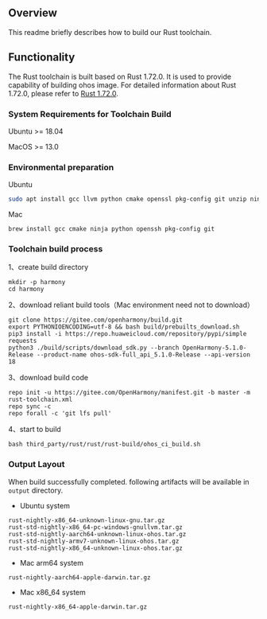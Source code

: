 ## Overview

This readme briefly describes how to build our Rust toolchain.

## Functionality
The Rust toolchain is built based on Rust 1.72.0. It is used to provide capability of building ohos image. For detailed information about Rust 1.72.0, please refer to [Rust 1.72.0](https://blog.rust-lang.org/2023/08/24/Rust-1.72.0.html).

### System Requirements for Toolchain Build

Ubuntu >= 18.04

MacOS >= 13.0

### Environmental preparation 

Ubuntu

```bash
sudo apt install gcc llvm python cmake openssl pkg-config git unzip ninja-build python3-distutils gawk curl python3-pip libtinfo5
```

Mac

```
brew install gcc cmake ninja python openssh pkg-config git
```

### Toolchain build process

1、create build directory

```
mkdir -p harmony
cd harmony
```

2、download reliant build tools（Mac environment need not to download）

```
git clone https://gitee.com/openharmony/build.git
export PYTHONIOENCODING=utf-8 && bash build/prebuilts_download.sh
pip3 install -i https://repo.huaweicloud.com/repository/pypi/simple requests
python3 ./build/scripts/download_sdk.py --branch OpenHarmony-5.1.0-Release --product-name ohos-sdk-full_api_5.1.0-Release --api-version 18
```

3、download build code

```
repo init -u https://gitee.com/OpenHarmony/manifest.git -b master -m rust-toolchain.xml
repo sync -c
repo forall -c 'git lfs pull'
```

4、start to build

```
bash third_party/rust/rust/rust-build/ohos_ci_build.sh
```

### Output Layout

When build successfully completed. following artifacts will be available in `output` directory.

- Ubuntu system

```
rust-nightly-x86_64-unknown-linux-gnu.tar.gz
rust-std-nightly-x86_64-pc-windows-gnullvm.tar.gz
rust-std-nightly-aarch64-unknown-linux-ohos.tar.gz
rust-std-nightly-armv7-unknown-linux-ohos.tar.gz
rust-std-nightly-x86_64-unknown-linux-ohos.tar.gz
```

- Mac arm64 system

```
rust-nightly-aarch64-apple-darwin.tar.gz
```

- Mac x86_64 system

```
rust-nightly-x86_64-apple-darwin.tar.gz
```

